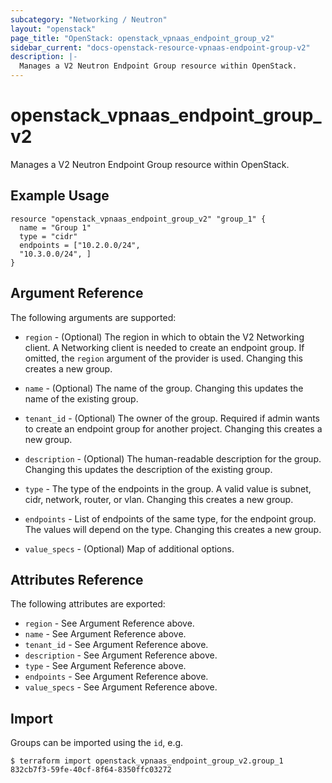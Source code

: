 ```yaml
---
subcategory: "Networking / Neutron"
layout: "openstack"
page_title: "OpenStack: openstack_vpnaas_endpoint_group_v2"
sidebar_current: "docs-openstack-resource-vpnaas-endpoint-group-v2"
description: |-
  Manages a V2 Neutron Endpoint Group resource within OpenStack.
---
```


# openstack\_vpnaas\_endpoint\_group\_v2

Manages a V2 Neutron Endpoint Group resource within OpenStack.

## Example Usage

```hcl
resource "openstack_vpnaas_endpoint_group_v2" "group_1" {
  name = "Group 1"
  type = "cidr"
  endpoints = ["10.2.0.0/24",
  "10.3.0.0/24", ]
}
```

## Argument Reference

The following arguments are supported:

* `region` - (Optional) The region in which to obtain the V2 Networking client.
    A Networking client is needed to create an endpoint group. If omitted, the
    `region` argument of the provider is used. Changing this creates a new
    group.

* `name` - (Optional) The name of the group. Changing this updates the name of
    the existing group.

* `tenant_id` - (Optional) The owner of the group. Required if admin wants to
    create an endpoint group for another project. Changing this creates a new group.

* `description` - (Optional) The human-readable description for the group.
    Changing this updates the description of the existing group.

* `type` -  The type of the endpoints in the group. A valid value is subnet, cidr, network, router, or vlan.
    Changing this creates a new group.
    
* `endpoints` - List of endpoints of the same type, for the endpoint group. The values will depend on the type.
    Changing this creates a new group.
    
* `value_specs` - (Optional) Map of additional options.

## Attributes Reference

The following attributes are exported:

* `region` - See Argument Reference above.
* `name` - See Argument Reference above.
* `tenant_id` - See Argument Reference above.
* `description` - See Argument Reference above.
* `type` - See Argument Reference above.
* `endpoints` - See Argument Reference above.
* `value_specs` - See Argument Reference above.


## Import

Groups can be imported using the `id`, e.g.

```
$ terraform import openstack_vpnaas_endpoint_group_v2.group_1 832cb7f3-59fe-40cf-8f64-8350ffc03272
```
